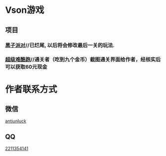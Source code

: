 # Vson游戏
## 项目
### [黑子派对](https://wwam.lanzouf.com/iw4lO0ljy2vi)//已烂尾, 以后将会修改最后一关的玩法.
### [超级难酷跑](https://wwam.lanzouf.com/ihkwO0lxqtid)//通关者（吃到九个金币）截图通关界面给作者，经核实后可以获取60元现金
# 作者联系方式
## 微信
[antiunluck]()
## QQ
[2211354141]()
